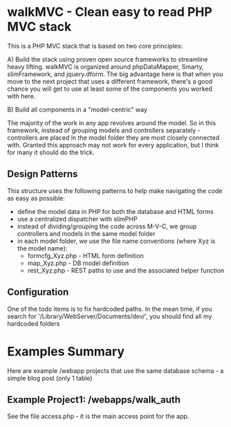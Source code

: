 walkMVC - Clean easy to read PHP MVC stack
=======

This is a PHP MVC stack that is based on two core principles:

A) Build the stack using proven open source frameworks to streamline heavy lifting.  walkMVC is organized around phpDataMapper, Smarty, slimFramework, and jquery.dform‎.  The big advantage here is that when you move to the next project that uses a different framework, there's a good chance you will get to use at least some of the components you worked with here. 

B) Build all components in a "model-centric" way

The majority of the work in any app revolves around the model.  So in this framework, instead of grouping models and controllers separately - controllers are placed in the model folder they are most closely connected with.  Granted this approach may not work for every application, but I think for many it should do the trick.



Design Patterns
----------
This structure uses the following patterns to help make navigating the code as easy as possible:
* define the model data in PHP for both the database and HTML forms
* use a centralized dispatcher with slimPHP
* instead of dividing/grouping the code across M-V-C, we group controllers and models in the same model folder
* in each model folder, we use the file name conventions (where Xyz is the model name): 
  * formcfg_Xyz.php - HTML form definition
  * map_Xyz.php - DB model definition
  * rest_Xyz.php - REST paths to use and the associated helper function

Configuration
---------------
One of the todo items is to fix hardcoded paths.  In the mean time, if you search for '/Library/WebServer/Documents/dev/', you should find all my hardcoded folders


Examples Summary
================================

Here are example /webapp projects that use the same database schema - a simple blog post (only 1 table)



Example Project1: /webapps/walk_auth 
--------------------------------

See the file access.php - it is the main access point for the app.





